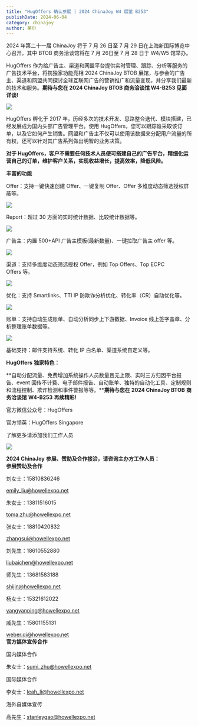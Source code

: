 ```yaml
---
title: "HugOffers 确认参展 | 2024 ChinaJoy W4 展馆 B253"
publishDate: 2024-06-04
category: chinajoy
author: 莱尔
---
```


2024 年第二十一届 ChinaJoy 将于 7 月 26 日至 7 月 29 日在上海新国际博览中心召开，其中 BTOB 商务洽谈馆将在 7 月 26日至 7 月 28 日于 W4/W5 馆举办。

HugOffers 作为给广告主、渠道和网盟平台提供实时管理、跟踪、分析等服务的广告技术平台，将携独家功能亮相 2024 ChinaJoy BTOB 展馆，与参会的广告主、渠道和网盟共同探讨全球互联网广告的营销推广和流量变现，并分享我们最新的技术和服务。**期待与您在 2024 ChinaJoy BTOB 商务洽谈馆 W4-B253 见面详谈!**

![](https://ec-net-1251389766.cos.ap-shanghai.myqcloud.com/wp-content/uploads/2024/06/20240604215403416.jpg)

HugOffers 孵化于 2017 年，历经多次的技术开发、思路整合迭代、模块搭建，已经发展成为国内头部广告管理平台。使用 HugOffers，您可以跟踪谁采取该订单，以及它如何产生销售。网盟和广告主不仅可以使用该数据来分配用户流量的所有权，还可以针对其广告系列做出明智的业务决策。

**对于 HugOffers，客户不需要任何技术人员便可搭建自己的广告平台，精细化运营自己的订单，维护客户关系，实现收益增长，提高效率，降低风险。**

**丰富的功能**

Offer：支持一键快速创建 Offer、一键复制 Offer、Offer 多维度动态筛选授权屏蔽等。

![](https://ec-net-1251389766.cos.ap-shanghai.myqcloud.com/wp-content/uploads/2024/06/20240604215404611.png)

Report：超过 30 方面的实时统计数据、比较统计数据等。

![](https://ec-net-1251389766.cos.ap-shanghai.myqcloud.com/wp-content/uploads/2024/06/20240604215406737.png)

广告主：内置 500+API 广告主模板(最新数量)、一键拉取广告主 offer 等。

![](https://ec-net-1251389766.cos.ap-shanghai.myqcloud.com/wp-content/uploads/2024/06/20240604215409547.png)

渠道：支持多维度动态筛选授权 Offer，例如 Top Offers、Top ECPC Offers 等。

![](https://ec-net-1251389766.cos.ap-shanghai.myqcloud.com/wp-content/uploads/2024/06/20240604215410908.png)

优化：支持 Smartlinks、TTI IP 防欺诈分析优化、转化率（CR）自动优化等。

![](https://ec-net-1251389766.cos.ap-shanghai.myqcloud.com/wp-content/uploads/2024/06/20240604215412529.png)

账单：支持自动生成账单、自动分析同步上下游数据、Invoice 线上签字盖章、分析整理账单数据等。

![](https://ec-net-1251389766.cos.ap-shanghai.myqcloud.com/wp-content/uploads/2024/06/20240604215414123.png)

基础支持：邮件支持系统、转化 IP 白名单、渠道系统自定义等。

**HugOffers** **独家特色：**

**自动分配流量、免费增加系统操作人员数量且无上限、实时三方归因平台报告、event 回传不计费、电子邮件报告、自动账单、独特的自动化工具、定制规则和流程控制、欺诈检测和事件警报等等。****期待与您在** **2024 ChinaJoy BTOB** **商务洽谈馆** **W4-B253** **再续精彩!**

官方微信公众号：HugOffers

官方领英：HugOffers Singapore

了解更多请添加我们工作人员

![](https://ec-net-1251389766.cos.ap-shanghai.myqcloud.com/wp-content/uploads/2024/06/20240604215415829.jpg)

**2024 ChinaJoy** **参展、赞助及合作接洽，请咨询主办方工作人员：**  
**参展赞助及合作**

刘女士：15810836246

[emily\_liu@howellexpo.net](mailto:emily_liu@howellexpo.net)

朱女士：13811516015

toma.zhu@howellexpo.net

张女士：18810420832

zhangsui@howellexpo.net

刘先生：18610552880

liubaichen@howellexpo.net

师先生：13681583188

shijin@howellexpo.net

杨女士：15321612022

yangyanping@howellexpo.net

戚先生：15801155131

weber.qi@howellexpo.net  
**官方媒体宣传合作**

国内媒体合作

朱女士：[sumi\_zhu@howellexpo.net](mailto:sumi_zhu@howellexpo.net)

国际媒体合作

李女士：[leah\_li@howellexpo.net](mailto:leah_li@howellexpo.net)

海外自媒体宣传

高先生：stanleygao@howellexpo.net
